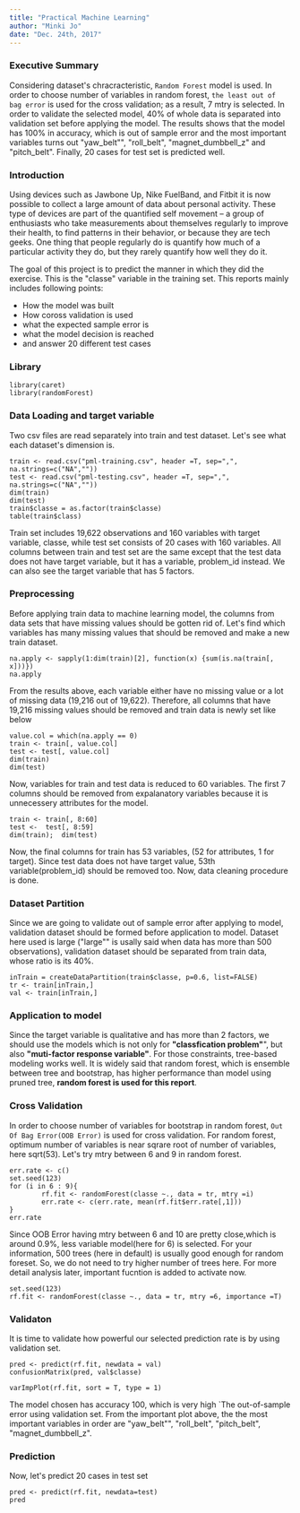 ```yaml
---
title: "Practical Machine Learning"
author: "Minki Jo"
date: "Dec. 24th, 2017"
---
```

### Executive Summary  
Considering dataset's chracracteristic, `Random Forest` model is used. In order to choose number of variables in random forest, `the least out of bag error` is used for the cross validation; as a result, 7 mtry is selected. In order to validate the selected model, 40% of whole data is separated into validation set before applying the model. The results shows that the model has 100% in accuracy, which is out of sample error and the most important variables turns out "yaw_belt"", "roll_belt", "magnet_dumbbell_z" and "pitch_belt". Finally, 20 cases for test set is predicted well. 

### Introduction  
Using devices such as Jawbone Up, Nike FuelBand, and Fitbit it is now possible to collect a large amount of data about personal activity. These type of devices are part of the quantified self movement – a group of enthusiasts who take measurements about themselves regularly to improve their health, to find patterns in their behavior, or because they are tech geeks. One thing that people regularly do is quantify how much of a particular activity they do, but they rarely quantify how well they do it. 

The goal of this project is to predict the manner in which they did the exercise. This is the "classe" variable in the training set. This reports mainly includes following points:  
- How the model was built  
- How coross validation is used  
- what the expected sample error is  
- what the model decision is reached
- and answer 20 different test cases  

### Library  
```{r echo=TRUE, message=FALSE, warning=FALSE}
library(caret)
library(randomForest)
```

### Data Loading and target variable  
Two csv files are read separately into train and test dataset. Let's see what each dataset's dimension is.   
```{r}
train <- read.csv("pml-training.csv", header =T, sep=",", na.strings=c("NA",""))
test <- read.csv("pml-testing.csv", header =T, sep=",", na.strings=c("NA",""))
dim(train)
dim(test)
train$classe = as.factor(train$classe)
table(train$class)
```
Train set includes 19,622 observations and 160 variables with target variable, classe, while test set consists of 20 cases with 160 variables. All columns between train and test set are the same except that the test data does not have target variable, but it has a variable, problem_id instead. We can also see the target variable that has 5 factors.
 
### Preprocessing  
Before applying train data to machine learning model, the columns from data sets that have missing values should be gotten rid of. Let's find which variables has many missing values that should be removed and make a new train dataset.  
```{r}
na.apply <- sapply(1:dim(train)[2], function(x) {sum(is.na(train[, x]))})
na.apply
```

From the results above, each variable either have no missing value or a lot of missing data (19,216 out of 19,622). Therefore, all columns that have 19,216 missing values should be removed and train data is newly set like below  
```{r}
value.col = which(na.apply == 0)
train <- train[, value.col]
test <- test[, value.col]
dim(train)
dim(test)
```
Now, variables for train and test data is reduced to 60 variables. The first 7 columns should be removed from expalanatory variables because it is unnecessery attributes for the model.

```{r}
train <- train[, 8:60]
test <-  test[, 8:59]
dim(train);  dim(test)
```
Now, the final columns for train has 53 variables, (52 for attributes, 1 for target). Since test data does not have target value, 53th variable(problem_id) should be removed too. Now, data cleaning procedure is done.

### Dataset Partition  
Since we are going to validate out of sample error after applying to model, validation dataset should be formed before application to model. Dataset here used is large ("large"" is usally said when data has more than 500 observations), validation dataset should be separated from train data, whose ratio is its 40%.

```{r}
inTrain = createDataPartition(train$classe, p=0.6, list=FALSE)
tr <- train[inTrain,]
val <- train[inTrain,]
```

###  Application to model  
Since the target variable is qualitative and has more than 2 factors, we should use the models which is not only for **"classfication problem"**", but also **"muti-factor response variable"**. 
For those constraints, tree-based modeling works well. It is widely said that random forest, which is ensemble between tree and bootstrap, has higher performance than model using pruned tree, **random forest is used for this report**. 

### Cross Validation  
In order to choose number of variables for bootstrap in random forest, `Out Of Bag Error(OOB Error)` is used for cross validation. For random forest, optimum number of variables is near sqrare root of number of variables, here sqrt(53). Let's try mtry between 6 and 9 in random forest. 

```{r echo=TRUE, message=FALSE, warning=FALSE, paged.print=FALSE}
err.rate <- c()
set.seed(123)
for (i in 6 : 9){
        rf.fit <- randomForest(classe ~., data = tr, mtry =i)
        err.rate <- c(err.rate, mean(rf.fit$err.rate[,1]))
}
err.rate
```
Since OOB Error having mtry between 6 and 10 are pretty close,which is around 0.9%, less variable model(here for 6) is selected. For your information, 500 trees (here in default) is usually good enough for random foreset. So, we do not need to try higher number of trees here. For more detail analysis later, important fucntion is added to activate now.
```{r}
set.seed(123)
rf.fit <- randomForest(classe ~., data = tr, mtry =6, importance =T)
```

### Validaton  
It is time to validate how powerful our selected prediction rate is by using validation set.
```{r}
pred <- predict(rf.fit, newdata = val)
confusionMatrix(pred, val$classe)
```


```{r}
varImpPlot(rf.fit, sort = T, type = 1)
```

The model chosen has accuracy 100, which is very high `The out-of-sample error using validation set. From the important plot above, the the most important variables in order are "yaw_belt"", "roll_belt", "pitch_belt", "magnet_dumbbell_z".

### Prediction  
Now, let's predict 20 cases in test set
```{r}
pred <- predict(rf.fit, newdata=test)
pred
```

